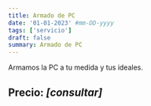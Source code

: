 ```yaml
---
title: Armado de PC
date: '01-01-2023' #mm-DD-yyyy
tags: ['servicio']
draft: false
summary: Armado de PC
---
```


Armamos la PC a tu medida y tus ideales.

## Precio: _[consultar]_

